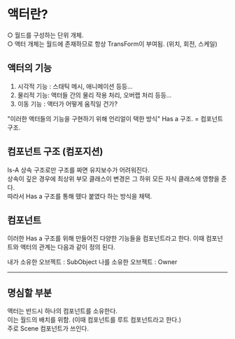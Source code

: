 
# 액터란?

○ 월드를 구성하는 단위 개체.<br>
○ 액터 개체는 월드에 존재하므로 항상 TransForm이 부여됨. (위치, 회전, 스케일)

## 액터의 기능

1. 시각적 기능 : 스태틱 메시, 애니메이션 등등...
2. 물리적 기능: 액터들 간의 물리 작용 처리, 오버랩 처리 등등...
3. 이동 기능 : 액터가 어떻게 움직일 건가?

"이러한 액터들의 기능을 구현하기 위해 언리얼이 택한 방식"
Has a 구조. = 컴포넌트 구조.

## 컴포넌트 구조 (컴포지션)
Is-A 상속 구조로만 구조를 짜면 유지보수가 어려워진다.<br>
상속이 깊은 경우에 최상위 부모 클래스이 변경은 그 하위 모든 자식 클래스에 영향을 준다.<br>
따라서 Has a 구조를 통해 뗐다 붙였다 하는 방식을 채택.

## 컴포넌트
이러한 Has a 구조를 위해 만들어진 다양한 기능들을 컴포넌트라고 한다.
이때 컴포넌트와 액터의 관계는 다음과 같이 정의 된다.<br>

내가 소유한 오브젝트 : SubObject
나를 소유한 오브젝트 : Owner

---

## 명심할 부분
액터는 반드시 하나의 컴포넌트를 소유한다.<br>
이는 월드의 배치를 위함. (이때 컴포넌트를 루트 컴포넌트라고 한다.)<br>
주로 Scene 컴포넌트가 쓰인다.


